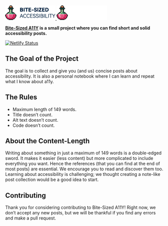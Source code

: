 <p>
  <a href="https://bite-sized-a11y.com/#gh-light-mode-only">
    <img src="./.github/bite-sized-a11y-logo-dark.svg" alt="Bite-Sized Accessibility" width="160">
  </a>
  <a href="https://bite-sized-a11y.com/#gh-dark-mode-only">
    <img src="./.github/bite-sized-a11y-logo-light.svg" alt="Bite-Sized Accessibility" width="160">
  </a>
</p>

**[Bite-Sized A11Y](https://bite-sized-a11y.com/) is a small project where you can find short and solid accessibility posts.**

[![Netlify Status](https://api.netlify.com/api/v1/badges/d52a18b2-70bc-40c5-a911-816f24d144c7/deploy-status)](https://app.netlify.com/sites/eclectic-peony-73f413/deploys)

## The Goal of the Project

The goal is to collect and give you (and us) concise posts about accessibility. It is also a personal notebook where I can learn and repeat what I know about a11y.

## The Rules

- Maximum length of 149 words.
- Title doesn’t count.
- Alt text doesn’t count.
- Code doesn’t count.

## About the Content-Length

Writing about something in just a maximum of 149 words is a double-edged sword. It makes it easier (less content) but more complicated to include everything you want. Hence the references (that you can find at the end of most posts) are essential. We encourage you to read and discover them too. Learning about accessibility is challenging; we thought creating a note-like post collection would be a good idea to start.

## Contributing
Thank you for considering contributing to Bite-Sized A11Y! Right now, we don’t accept any new posts, but we will be thankful if you find any errors and make a pull request.

